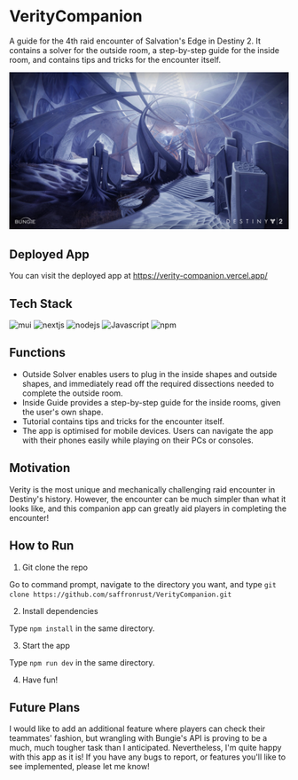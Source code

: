 # VerityCompanion
A guide for the 4th raid encounter of Salvation's Edge in Destiny 2. It contains a solver for the outside room, a step-by-step guide for the inside room, and contains tips and tricks for the encounter itself.

![Background](https://github.com/saffronrust/VerityCompanion/blob/main/src/images/background.jpg)

## Deployed App
You can visit the deployed app at https://verity-companion.vercel.app/

## Tech Stack
<div>
<img src = "http://img.shields.io/badge/Material UI-007FFF?style=flat-square&logo=mui&logoColor=black" alt = "mui">
<img src = "http://img.shields.io/badge/Next JS-FFFFFF?style=flat-square&logo=nextdotjs&logoColor=black" alt = "nextjs">
<img src = "http://img.shields.io/badge/nodejs-339933?style=flat-square&logo=nodedotjs&logoColor=black" alt = "nodejs">
<img src="http://img.shields.io/badge/Javascript-fcd400?style=flat-square&logo=javascript&logoColor=black" alt="Javascript">
<img src = "http://img.shields.io/badge/npm-CB3837?style=flat-square&logo=npm&logoColor=black" alt = "npm">
</div>

## Functions
- Outside Solver enables users to plug in the inside shapes and outside shapes, and immediately read off the required dissections needed to complete the outside room.
- Inside Guide provides a step-by-step guide for the inside rooms, given the user's own shape.
- Tutorial contains tips and tricks for the encounter itself.
- The app is optimised for mobile devices. Users can navigate the app with their phones easily while playing on their PCs or consoles.

## Motivation
Verity is the most unique and mechanically challenging raid encounter in Destiny's history. However, the encounter can be much simpler than what it looks like, and this companion app can greatly aid players in completing the encounter!

## How to Run
1. Git clone the repo
 
Go to command prompt, navigate to the directory you want, and type `git clone https://github.com/saffronrust/VerityCompanion.git`

2. Install dependencies

Type `npm install` in the same directory.

3. Start the app

Type `npm run dev` in the same directory.

4. Have fun!

## Future Plans
I would like to add an additional feature where players can check their teammates' fashion, but wrangling with Bungie's API is proving to be a much, much tougher task than I anticipated. Nevertheless, I'm quite happy with this app as it is! If you have any bugs to report, or features you'll like to see implemented, please let me know!
